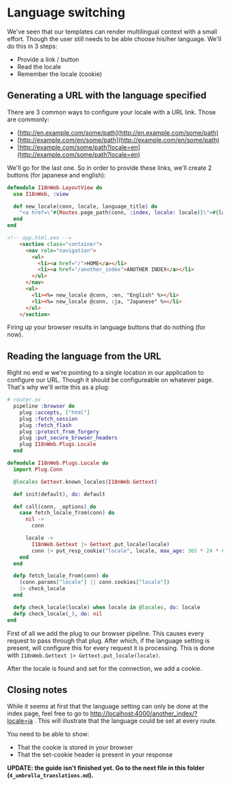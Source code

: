 # Language switching

We've seen that our templates can render multilingual context with a small effort. Though the user still needs to be able choose his/her language. We'll do this in 3 steps:

* Provide a link / button
* Read the locale
* Remember the locale (cookie)

## Generating a URL with the language specified

There are 3 common ways to configure your locale with a URL link. Those are commonly:

<!-- markdown-link-check-disable -->

* [http://en.example.com/some/path](http://en.example.com/some/path)
* [http://example.com/en/some/path](http://example.com/en/some/path)
* [http://example.com/some/path?locale=en](http://example.com/some/path?locale=en)

<!-- markdown-link-check-enable -->

We'll go for the last one. So in order to provide these links, we'll create 2 buttons (for japanese and english):

```elixir
defmodule I18nWeb.LayoutView do
  use I18nWeb, :view

  def new_locale(conn, locale, language_title) do
    "<a href=\"#{Routes.page_path(conn, :index, locale: locale)}\">#{language_title}</a>" |> raw
  end
end
```

```html
<!-- app.html.eex -->
    <section class="container">
      <nav role="navigation">
        <ul>
          <li><a href="/">HOME</a></li>
          <li><a href="/another_index">ANOTHER INDEX</a></li>
        </ul>
      </nav>
      <ul>
        <li><%= new_locale @conn, :en, "English" %></li>
        <li><%= new_locale @conn, :ja, "Japanese" %></li>
      </ul>
    </section>
```

Firing up your browser results in language buttons that do nothing (for now).

## Reading the language from the URL

Right no
  end
w we're pointing to a single location in our application to configure our URL. Though it should be configureable on whatever page. That's why we'll write this as a plug:

```elixir
# router.ex
  pipeline :browser do
    plug :accepts, ["html"]
    plug :fetch_session
    plug :fetch_flash
    plug :protect_from_forgery
    plug :put_secure_browser_headers
    plug I18nWeb.Plugs.Locale
  end
```

```elixir
defmodule I18nWeb.Plugs.Locale do
  import Plug.Conn

  @locales Gettext.known_locales(I18nWeb.Gettext)

  def init(default), do: default

  def call(conn, _options) do
    case fetch_locale_from(conn) do
      nil ->
        conn

      locale ->
        I18nWeb.Gettext |> Gettext.put_locale(locale)
        conn |> put_resp_cookie("locale", locale, max_age: 365 * 24 * 60 * 60)
    end
  end

  defp fetch_locale_from(conn) do
    (conn.params["locale"] || conn.cookies["locale"])
    |> check_locale
  end

  defp check_locale(locale) when locale in @locales, do: locale
  defp check_locale(_), do: nil
end
```

First of all we add the plug to our browser pipeline. This causes every request to pass through that plug. After which, if the language setting is present, will configure this for every request it is processing. This is done with `I18nWeb.Gettext |> Gettext.put_locale(locale)`.

After the locale is found and set for the connection, we add a cookie.

## Closing notes

<!-- markdown-link-check-disable -->

While it seems at first that the language setting can only be done at the index page, feel free to go to [http://localhost:4000/another_index/?locale=ja](http://localhost:4000/another_index/?locale=ja) . This will illustrate that the language could be set at every route.

<!-- markdown-link-check-enable -->

You need to be able to show:

* That the cookie is stored in your browser
* That the set-cookie header is present in your response

__UPDATE: the guide isn't finished yet. Go to the next file in this folder (`4_umbrella_translations.md`).__
